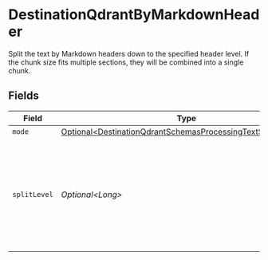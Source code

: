 # DestinationQdrantByMarkdownHeader

Split the text by Markdown headers down to the specified header level. If the chunk size fits multiple sections, they will be combined into a single chunk.


## Fields

| Field                                                                                                                                      | Type                                                                                                                                       | Required                                                                                                                                   | Description                                                                                                                                |
| ------------------------------------------------------------------------------------------------------------------------------------------ | ------------------------------------------------------------------------------------------------------------------------------------------ | ------------------------------------------------------------------------------------------------------------------------------------------ | ------------------------------------------------------------------------------------------------------------------------------------------ |
| `mode`                                                                                                                                     | [Optional\<DestinationQdrantSchemasProcessingTextSplitterMode>](../../models/shared/DestinationQdrantSchemasProcessingTextSplitterMode.md) | :heavy_minus_sign:                                                                                                                         | N/A                                                                                                                                        |
| `splitLevel`                                                                                                                               | *Optional\<Long>*                                                                                                                          | :heavy_minus_sign:                                                                                                                         | Level of markdown headers to split text fields by. Headings down to the specified level will be used as split points                       |